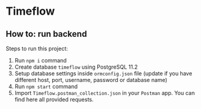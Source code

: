# Timeflow
## How to: run backend

Steps to run this project:

1. Run `npm i` command
2. Create database `timeflow` using PostgreSQL 11.2
3. Setup database settings inside `ormconfig.json` file (update if you have different host, port, username, password or database name)
4. Run `npm start` command
5. Import `Timeflow.postman_collection.json` in your `Postman` app. You can find here all provided requests.

